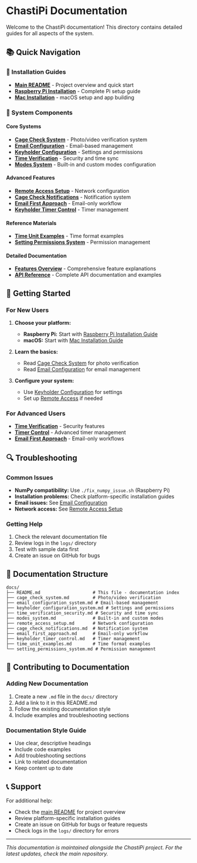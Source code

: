# ChastiPi Documentation

Welcome to the ChastiPi documentation! This directory contains detailed guides for all aspects of the system.

## 📚 Quick Navigation

### 🚀 Installation Guides
- **[Main README](../README.md)** - Project overview and quick start
- **[Raspberry Pi Installation](../README_RASPBERRY_PI.md)** - Complete Pi setup guide
- **[Mac Installation](../mac_version/README.md)** - macOS setup and app building

### 🔧 System Components

#### Core Systems
- **[Cage Check System](cage_check_system.md)** - Photo/video verification system
- **[Email Configuration](email_configuration_system.md)** - Email-based management
- **[Keyholder Configuration](keyholder_configuration_system.md)** - Settings and permissions
- **[Time Verification](time_verification_security.md)** - Security and time sync
- **[Modes System](modes_system.md)** - Built-in and custom modes configuration

#### Advanced Features
- **[Remote Access Setup](remote_access_setup.md)** - Network configuration
- **[Cage Check Notifications](cage_check_notifications.md)** - Notification system
- **[Email First Approach](email_first_approach.md)** - Email-only workflow
- **[Keyholder Timer Control](keyholder_timer_control.md)** - Timer management

#### Reference Materials
- **[Time Unit Examples](time_unit_examples.md)** - Time format examples
- **[Setting Permissions System](setting_permissions_system.md)** - Permission management

#### Detailed Documentation
- **[Features Overview](features_overview.md)** - Comprehensive feature explanations
- **[API Reference](api_reference.md)** - Complete API documentation and examples

## 🎯 Getting Started

### For New Users
1. **Choose your platform:**
   - **Raspberry Pi:** Start with [Raspberry Pi Installation Guide](../README_RASPBERRY_PI.md)
   - **macOS:** Start with [Mac Installation Guide](../mac_version/README.md)

2. **Learn the basics:**
   - Read [Cage Check System](cage_check_system.md) for photo verification
   - Read [Email Configuration](email_configuration_system.md) for email management

3. **Configure your system:**
   - Use [Keyholder Configuration](keyholder_configuration_system.md) for settings
   - Set up [Remote Access](remote_access_setup.md) if needed

### For Advanced Users
- **[Time Verification](time_verification_security.md)** - Security features
- **[Timer Control](keyholder_timer_control.md)** - Advanced timer management
- **[Email First Approach](email_first_approach.md)** - Email-only workflows

## 🔍 Troubleshooting

### Common Issues
- **NumPy compatibility:** Use `./fix_numpy_issue.sh` (Raspberry Pi)
- **Installation problems:** Check platform-specific installation guides
- **Email issues:** See [Email Configuration](email_configuration_system.md)
- **Network access:** See [Remote Access Setup](remote_access_setup.md)

### Getting Help
1. Check the relevant documentation file
2. Review logs in the `logs/` directory
3. Test with sample data first
4. Create an issue on GitHub for bugs

## 📖 Documentation Structure

```
docs/
├── README.md                    # This file - documentation index
├── cage_check_system.md         # Photo/video verification
├── email_configuration_system.md # Email-based management
├── keyholder_configuration_system.md # Settings and permissions
├── time_verification_security.md # Security and time sync
├── modes_system.md              # Built-in and custom modes
├── remote_access_setup.md       # Network configuration
├── cage_check_notifications.md  # Notification system
├── email_first_approach.md      # Email-only workflow
├── keyholder_timer_control.md   # Timer management
├── time_unit_examples.md        # Time format examples
└── setting_permissions_system.md # Permission management
```

## 🔄 Contributing to Documentation

### Adding New Documentation
1. Create a new `.md` file in the `docs/` directory
2. Add a link to it in this README.md
3. Follow the existing documentation style
4. Include examples and troubleshooting sections

### Documentation Style Guide
- Use clear, descriptive headings
- Include code examples
- Add troubleshooting sections
- Link to related documentation
- Keep content up to date

## 📞 Support

For additional help:
- Check the [main README](../README.md) for project overview
- Review platform-specific installation guides
- Create an issue on GitHub for bugs or feature requests
- Check logs in the `logs/` directory for errors

---

*This documentation is maintained alongside the ChastiPi project. For the latest updates, check the main repository.* 